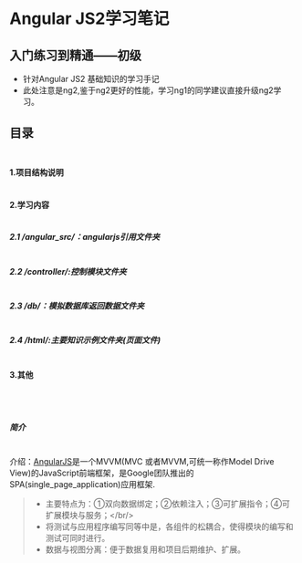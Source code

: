 Angular JS2学习笔记
=
入门练习到精通——初级
-
* 针对Angular JS2 基础知识的学习手记
* 此处注意是ng2,鉴于ng2更好的性能，学习ng1的同学建议直接升级ng2学习。  

##  目录<br/><br/>
#### 1.项目结构说明<br/><br/>
#### 2.学习内容<br/><br/>
##### 2.1 /angular_src/：angularjs引用文件夹<br/><br/>
##### 2.2 /controller/:控制模块文件夹<br/><br/>
##### 2.3 /db/：模拟数据库返回数据文件夹<br/><br/>
##### 2.4 /html/:主要知识示例文件夹(页面文件)<br/><br/>
#### 3.其他
<br/><br/>
#####  简介<br/><br/>
介绍：[AngularJS](https://docs.angularjs.org/)是一个MVVM(MVC 或者MVVM,可统一称作Model Drive View)的JavaScript前端框架，是Google团队推出的SPA(single_page_application)应用框架.

> * 主要特点为：①双向数据绑定；②依赖注入；③可扩展指令；④可扩展模块与服务；</br/>
> * 将测试与应用程序编写同等中是，各组件的松耦合，使得模块的编写和测试可同时进行。
> * 数据与视图分离：便于数据复用和项目后期维护、扩展。
